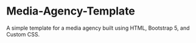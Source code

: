 # Media-Agency-Template
A simple template for a media agency built using HTML, Bootstrap 5, and Custom CSS.
